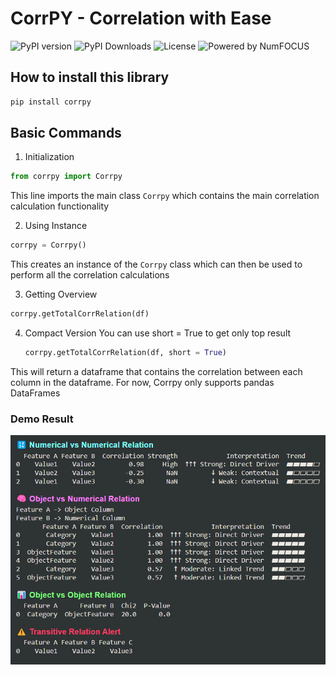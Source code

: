 # CorrPY - Correlation with Ease

![PyPI version](https://img.shields.io/pypi/v/corrpy)
![PyPI Downloads](https://img.shields.io/pypi/dm/corrpy)
![License](https://img.shields.io/badge/license-BSD%203--Clause-blue)
![Powered by NumFOCUS](https://img.shields.io/badge/powered%20by-NumFOCUS-blue)

## How to install this library

```cmd
pip install corrpy
```

## Basic Commands

1. Initialization

```python
from corrpy import Corrpy
```

This line imports the main class `Corrpy` which contains the main correlation calculation functionality

2. Using Instance

```python
corrpy = Corrpy()
```

This creates an instance of the `Corrpy` class which can then be used to perform all the correlation calculations

3. Getting Overview

```python
corrpy.getTotalCorrRelation(df)
```

4. Compact Version
   You can use short = True to get only top result
   ```python
   corrpy.getTotalCorrRelation(df, short = True)
   ```

This will return a dataframe that contains the correlation between each column in the dataframe. For now, Corrpy only supports pandas DataFrames

### Demo Result

![alt text](image.png)

